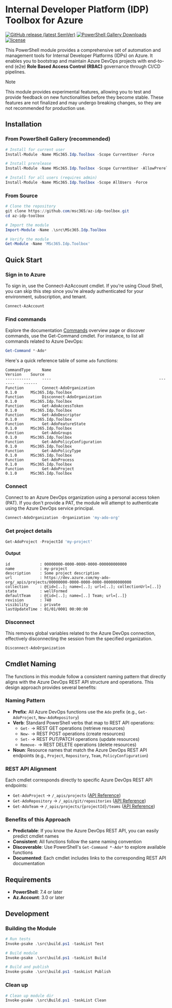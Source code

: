 # Internal Developer Platform (IDP) Toolbox for Azure

[![GitHub release (latest SemVer)](https://img.shields.io/github/v/release/msc365/az-idp-toolbox?style=flat&logo=github)](https://github.com/msc365/az-idp-toolbox/releases/latest)
[![PowerShell Gallery Downloads](https://img.shields.io/powershellgallery/dt/MSc365.Idp.Toolbox.svg)](https://www.powershellgallery.com/packages/MSc365.Idp.Toolbox)
[![license](https://img.shields.io/badge/License-MIT-purple.svg)](LICENSE)

This PowerShell module provides a comprehensive set of automation and management tools for Internal Developer Platforms (IDPs) on Azure. It enables you to bootstrap and maintain Azure DevOps projects with end-to-end (e2e) **Role Based Access Control (RBAC)** governance through CI/CD pipelines.

> [!NOTE]
> This module provides experimental features, allowing you to test and provide feedback on new functionalities before they become stable. These features are not finalized and may undergo breaking changes, so they are not recommended for production use.

## Installation

### From PowerShell Gallery (recommended)

```powershell
# Install for current user
Install-Module -Name MSc365.Idp.Toolbox -Scope CurrentUser -Force

# Install prerelease
Install-Module -Name MSc365.Idp.Toolbox -Scope CurrentUser -AllowPrerelease -Force

# Install for all users (requires admin)
Install-Module -Name MSc365.Idp.Toolbox -Scope AllUsers -Force
```

### From Source

```powershell
# Clone the repository
git clone https://github.com/msc365/az-idp-toolbox.git
cd az-idp-toolbox

# Import the module
Import-Module -Name .\src\MSc365.Idp.Toolbox

# Verify the module
Get-Module -Name 'MSc365.Idp.Toolbox'
```

## Quick Start

### Sign in to Azure

To sign in, use the Connect-AzAccount cmdlet. If you're using Cloud Shell, you can skip this step since you're already authenticated for your environment, subscription, and tenant.

```powershell
Connect-AzAccount
```

### Find commands

Explore the documentation [Commands](docs/Commands.md) overview page or discover commands, use the Get-Command cmdlet. For instance, to list all commands related to Azure DevOps:

```powershell
Get-Command *-Ado*
```

Here's a quick reference table of some `ado` functions:

```text
CommandType     Name                                               Version    Source
-----------     ----                                               -------    ------
Function        Connect-AdoOrganization                            0.1.0      MSc365.Idp.Toolbox
Function        Disconnect-AdoOrganization                         0.1.0      MSc365.Idp.Toolbox
Function        Get-AdoAccessToken                                 0.1.0      MSc365.Idp.Toolbox
Function        Get-AdoDescriptor                                  0.1.0      MSc365.Idp.Toolbox
Function        Get-AdoFeatureState                                0.1.0      MSc365.Idp.Toolbox
Function        Get-AdoGroups                                      0.1.0      MSc365.Idp.Toolbox
Function        Get-AdoPolicyConfiguration                         0.1.0      MSc365.Idp.Toolbox
Function        Get-AdoPolicyType                                  0.1.0      MSc365.Idp.Toolbox
Function        Get-AdoProcess                                     0.1.0      MSc365.Idp.Toolbox
Function        Get-AdoProject                                     0.1.0      MSc365.Idp.Toolbox
```

### Connect

Connect to an Azure DevOps organization using a personal access token (PAT). If you don't provide a PAT, the module will attempt to authenticate using the Azure DevOps service principal.

```powershell
Connect-AdoOrganization -Organization 'my-ado-org'
```

### Get project details

```powershell
Get-AdoProject -ProjectId 'my-project'
```

#### Output

```text
id             : 00000000-0000-0000-0000-000000000000
name           : my-project
description    : Some project description
url            : https://dev.azure.com/my-ado-org/_apis/projects/00000000-0000-0000-0000-000000000000
collection     : @{id=[..]; name=[..]; url=[..]; collectionUrl=[..]}
state          : wellFormed
defaultTeam    : @{id=[..]; name=[..] Team; url=[..]}
revision       : 740
visibility     : private
lastUpdateTime : 01/01/0001 00:00:00
```

### Disconnect

This removes global variables related to the Azure DevOps connection, effectively disconnecting the session from the specified organization.

```powershell
Disconnect-AdoOrganization
```

## Cmdlet Naming

The functions in this module follow a consistent naming pattern that directly aligns with the Azure DevOps REST API structure and operations. This design approach provides several benefits:

### Naming Pattern

- **Prefix**: All Azure DevOps functions use the `Ado` prefix (e.g., `Get-AdoProject`, `New-AdoRepository`)
- **Verb**: Standard PowerShell verbs that map to REST API operations:
  - `Get-` → REST GET operations (retrieve resources)
  - `New-` → REST POST operations (create resources)
  - `Set-` → REST PUT/PATCH operations (update resources)
  - `Remove-` → REST DELETE operations (delete resources)
- **Noun**: Resource names that match the Azure DevOps REST API endpoints (e.g., `Project`, `Repository`, `Team`, `PolicyConfiguration`)

### REST API Alignment

Each cmdlet corresponds directly to specific Azure DevOps REST API endpoints:

- `Get-AdoProject` → `/_apis/projects` ([API Reference](https://learn.microsoft.com/en-us/rest/api/azure/devops/core/projects/get))
- `Get-AdoRepository` → `/_apis/git/repositories` ([API Reference](https://learn.microsoft.com/en-us/rest/api/azure/devops/git/repositories/get-repository))
- `Get-AdoTeam` → `/_apis/projects/{projectId}/teams` ([API Reference](https://learn.microsoft.com/en-us/rest/api/azure/devops/core/teams/get-teams))

### Benefits of this Approach

- **Predictable**: If you know the Azure DevOps REST API, you can easily predict cmdlet names
- **Consistent**: All functions follow the same naming convention
- **Discoverable**: Use PowerShell's `Get-Command *-Ado*` to explore available functions
- **Documented**: Each cmdlet includes links to the corresponding REST API documentation

## Requirements

- **PowerShell**: 7.4 or later
- **Az.Account**: 3.0 or later

## Development

### Building the Module

```powershell
# Run tests
Invoke-psake .\src\build.ps1 -taskList Test

# Build module
Invoke-psake .\src\build.ps1 -taskList Build

# Build and publish
Invoke-psake .\src\build.ps1 -taskList Publish
```

### Clean up

```powershell
# Clean up module dir
Invoke-psake .\src\Build.ps1 -taskList Clean
```
